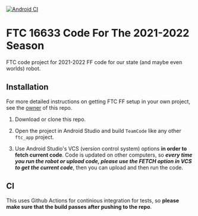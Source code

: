 [![Android CI](https://github.com/AlessioToniolo/FTC-16633-2022/actions/workflows/CI.yaml/badge.svg)](https://github.com/AlessioToniolo/FTC-16633-2022/actions/workflows/CI.yaml) <br>
# FTC 16633 Code For The 2021-2022 Season

FTC code project for 2021-2022 FF code for our state (and maybe even worlds) robot.

## Installation

For more detailed instructions on getting FTC FF setup in your own project, see the [owner](https://github.com/AlessioToniolo) of this repo.

1. Download or clone this repo.

1. Open the project in Android Studio and build `TeamCode` like any other `ftc_app` project.

1. Use Android Studio's VCS (version control system) options **in order to fetch current code**. Code is updated on other computers, so ***every time you run the robot or upload code, please use the FETCH option in VCS to get the current code***, then you can upload and then run the code.

## CI
This uses Github Actions for continious integration for tests, so **please make sure that the build passes after pushing to the repo**.

